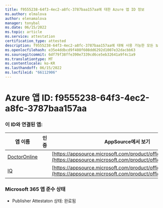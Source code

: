 ```yaml
---
title: f9555238-64f3-4ec2-a8fc-3787baa157aa에 대한 Azure 앱 ID 정보
ms.author: elmalova
author: elenamalova
manager: tonybal
ms.date: 06/15/2022
ms.topic: article
ms.service: attestation
certification_type: attested
description: f9555238-64f3-4ec2-a8fc-3787baa157aa에 대해 사용 가능한 모든 보안 및 규정 준수 정보입니다.
ms.openlocfilehash: e35e4ddbcd9f408f608dd6292d1007e32dacbb63
ms.sourcegitcommit: 6df79f38ffe390e7339cd6ce5eb32641a9f4c1a9
ms.translationtype: MT
ms.contentlocale: ko-KR
ms.lasthandoff: 06/15/2022
ms.locfileid: "66112906"
---
```

# <a name="azure-app-id-f9555238-64f3-4ec2-a8fc-3787baa157aa"></a>Azure 앱 ID: f9555238-64f3-4ec2-a8fc-3787baa157aa


### <a name="apps-associated-with-this-id"></a>이 ID와 연결된 앱:
| **앱 이름** | **인증** | **AppSource에서 보기** |
|--------------|---------------|-----------------------|
| [DoctorOnline](../forward/WA200004082.md) |  | [https://appsource.microsoft.com/product/office/WA200004082](https://appsource.microsoft.com/product/office/WA200004082) |
| [IQ](../forward/WA200004126.md) |  | [https://appsource.microsoft.com/product/office/WA200004126](https://appsource.microsoft.com/product/office/WA200004126) |

### <a name="microsoft-365-app-compliance-status"></a>Microsoft 365 앱 준수 상태
- Publisher Attestaton 상태: 완료됨
